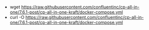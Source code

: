 - wget https://raw.githubusercontent.com/confluentinc/cp-all-in-one/7.6.1-post/cp-all-in-one-kraft/docker-compose.yml
- curl -O https://raw.githubusercontent.com/confluentinc/cp-all-in-one/7.6.1-post/cp-all-in-one-kraft/docker-compose.yml